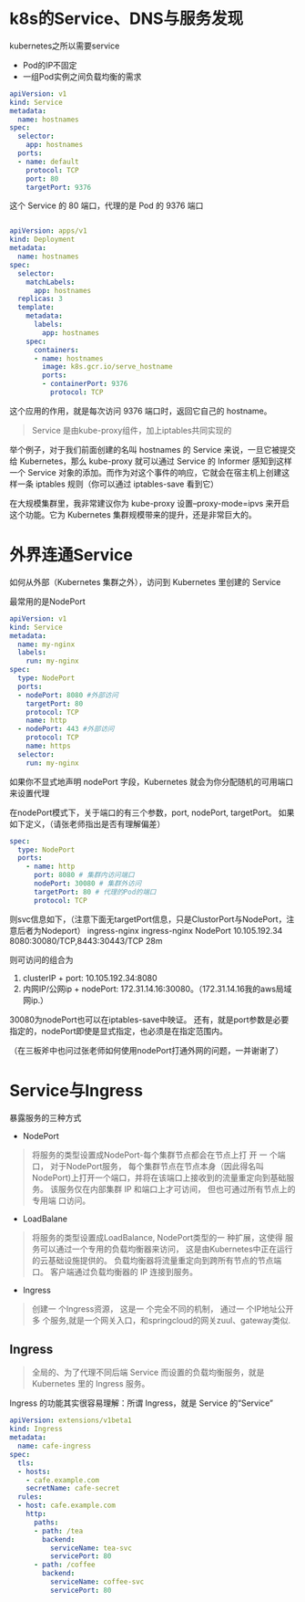 # k8s的Service、DNS与服务发现

kubernetes之所以需要service
+ Pod的IP不固定
+ 一组Pod实例之间负载均衡的需求

```yaml
apiVersion: v1
kind: Service
metadata:
  name: hostnames
spec:
  selector:
    app: hostnames
  ports:
  - name: default
    protocol: TCP
    port: 80
    targetPort: 9376
```
这个 Service 的 80 端口，代理的是 Pod 的 9376 端口

```yaml

apiVersion: apps/v1
kind: Deployment
metadata:
  name: hostnames
spec:
  selector:
    matchLabels:
      app: hostnames
  replicas: 3
  template:
    metadata:
      labels:
        app: hostnames
    spec:
      containers:
      - name: hostnames
        image: k8s.gcr.io/serve_hostname
        ports:
        - containerPort: 9376
          protocol: TCP
```

这个应用的作用，就是每次访问 9376 端口时，返回它自己的 hostname。

> Service 是由kube-proxy组件，加上iptables共同实现的

举个例子，对于我们前面创建的名叫 hostnames 的 Service 来说，一旦它被提交给 Kubernetes，那么 kube-proxy 就可以通过 Service 的 Informer 感知到这样一个 Service 对象的添加。而作为对这个事件的响应，它就会在宿主机上创建这样一条 iptables 规则（你可以通过 iptables-save 看到它）

在大规模集群里，我非常建议你为 kube-proxy 设置–proxy-mode=ipvs 来开启这个功能。它为 Kubernetes 集群规模带来的提升，还是非常巨大的。

# 外界连通Service

如何从外部（Kubernetes 集群之外），访问到 Kubernetes 里创建的 Service

最常用的是NodePort
```yaml
apiVersion: v1
kind: Service
metadata:
  name: my-nginx
  labels:
    run: my-nginx
spec:
  type: NodePort
  ports:
  - nodePort: 8080 #外部访问
    targetPort: 80
    protocol: TCP
    name: http
  - nodePort: 443 #外部访问
    protocol: TCP
    name: https
  selector:
    run: my-nginx
```

如果你不显式地声明 nodePort 字段，Kubernetes 就会为你分配随机的可用端口来设置代理

在nodePort模式下，关于端口的有三个参数，port, nodePort, targetPort。
如果如下定义，（请张老师指出是否有理解偏差）
```yaml
spec:
  type: NodePort
  ports:
    - name: http
      port: 8080 # 集群内访问端口
      nodePort: 30080 # 集群外访问
      targetPort: 80 # 代理的Pod的端口
      protocol: TCP
```
则svc信息如下，（注意下面无targetPort信息，只是ClustorPort与NodePort，注意后者为Nodeport）
ingress-nginx   ingress-nginx                 NodePort    10.105.192.34    <none>        8080:30080/TCP,8443:30443/TCP   28m

则可访问的组合为
1. clusterIP + port: 10.105.192.34:8080
2. 内网IP/公网ip + nodePort: 172.31.14.16:30080。（172.31.14.16我的aws局域网ip.）

30080为nodePort也可以在iptables-save中映证。
还有，就是port参数是必要指定的，nodePort即使是显式指定，也必须是在指定范围内。

（在三板斧中也问过张老师如何使用nodePort打通外网的问题，一并谢谢了）

# Service与Ingress
暴露服务的三种方式
+ NodePort
> 将服务的类型设置成NodePort-每个集群节点都会在节点上打 开 一
个端口， 对于NodePort服务， 每个集群节点在节点本身（因此得名叫
NodePort)上打开一个端口，并将在该端口上接收到的流量重定向到基础服务。
该服务仅在内部集群 IP 和端口上才可访间， 但也可通过所有节点上的专用端
口访问。
+ LoadBalane
> 将服务的类型设置成LoadBalance, NodePort类型的一 种扩展，这使得
服务可以通过一个专用的负载均衡器来访问， 这是由Kubernetes中正在运行
的云基础设施提供的。 负载均衡器将流量重定向到跨所有节点的节点端口。
客户端通过负载均衡器的 IP 连接到服务。
+ Ingress
> 创建一 个Ingress资源， 这是一 个完全不同的机制， 通过一 个IP地址公开多
个服务,就是一个网关入口，和springcloud的网关zuul、gateway类似.

## Ingress
> 全局的、为了代理不同后端 Service 而设置的负载均衡服务，就是 Kubernetes 里的 Ingress 服务。

Ingress 的功能其实很容易理解：所谓 Ingress，就是 Service 的“Service”

```yaml
apiVersion: extensions/v1beta1
kind: Ingress
metadata:
  name: cafe-ingress
spec:
  tls:
  - hosts:
    - cafe.example.com
    secretName: cafe-secret
  rules:
  - host: cafe.example.com
    http:
      paths:
      - path: /tea
        backend:
          serviceName: tea-svc
          servicePort: 80
      - path: /coffee
        backend:
          serviceName: coffee-svc
          servicePort: 80
```
